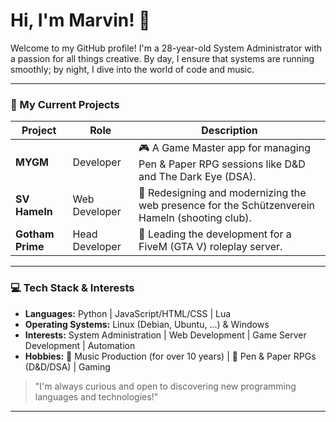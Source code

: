# Hi, I'm Marvin! 👋

Welcome to my GitHub profile! I'm a 28-year-old System Administrator with a passion for all things creative. By day, I ensure that systems are running smoothly; by night, I dive into the world of code and music.

---

### 🚀 My Current Projects

| Project       | Role                | Description                                                                 |
|---------------|----------------------|-----------------------------------------------------------------------------|
| **MYGM** | Developer           | 🎮 A Game Master app for managing Pen & Paper RPG sessions like D&D and The Dark Eye (DSA). |
| **SV Hameln** | Web Developer       | 🎯 Redesigning and modernizing the web presence for the Schützenverein Hameln (shooting club). |
| **Gotham Prime**| Head Developer      | 🚓 Leading the development for a FiveM (GTA V) roleplay server.             |

---

### 💻 Tech Stack & Interests

- **Languages:** Python | JavaScript/HTML/CSS | Lua
- **Operating Systems:** Linux (Debian, Ubuntu, ...) & Windows
- **Interests:** System Administration | Web Development | Game Server Development | Automation
- **Hobbies:** 🎹 Music Production (for over 10 years) | 🎲 Pen & Paper RPGs (D&D/DSA) | Gaming

> "I'm always curious and open to discovering new programming languages and technologies!"

---
